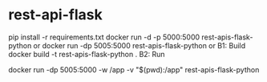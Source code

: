 # rest-api-flask
pip install -r requirements.txt
docker run -d -p 5000:5000 rest-apis-flask-python
or
docker run -dp 5005:5000 rest-apis-flask-python
or 
B1: Build
docker build -t rest-apis-flask-python .
B2: Run
<!-- docker run -dp 5000:5000 flask-smorest-api -->
docker run -dp 5005:5000 -w /app -v "$(pwd):/app" rest-apis-flask-python